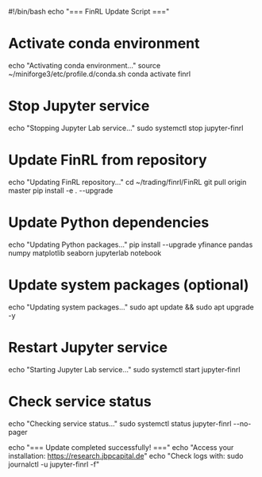#!/bin/bash
echo "=== FinRL Update Script ==="

# Activate conda environment
echo "Activating conda environment..."
source ~/miniforge3/etc/profile.d/conda.sh
conda activate finrl

# Stop Jupyter service
echo "Stopping Jupyter Lab service..."
sudo systemctl stop jupyter-finrl

# Update FinRL from repository
echo "Updating FinRL repository..."
cd ~/trading/finrl/FinRL
git pull origin master
pip install -e . --upgrade

# Update Python dependencies  
echo "Updating Python packages..."
pip install --upgrade yfinance pandas numpy matplotlib seaborn jupyterlab notebook

# Update system packages (optional)
echo "Updating system packages..."
sudo apt update && sudo apt upgrade -y

# Restart Jupyter service
echo "Starting Jupyter Lab service..."
sudo systemctl start jupyter-finrl

# Check service status
echo "Checking service status..."
sudo systemctl status jupyter-finrl --no-pager

echo "=== Update completed successfully! ==="
echo "Access your installation: https://research.jbpcapital.de"
echo "Check logs with: sudo journalctl -u jupyter-finrl -f"